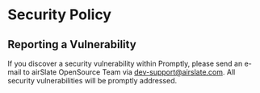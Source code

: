 # Security Policy

## Reporting a Vulnerability

If you discover a security vulnerability within Promptly, please send
an e-mail to airSlate OpenSource Team via dev-support@airslate.com.
All security vulnerabilities will be promptly addressed.
